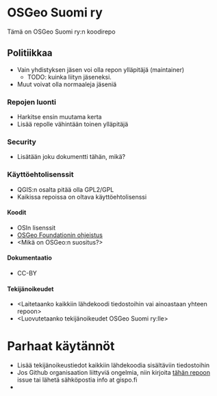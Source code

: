 # OSGeo Suomi ry

Tämä on OSGeo Suomi ry:n koodirepo

## Politiikkaa
- Vain yhdistyksen jäsen voi olla repon ylläpitäjä (maintainer) 
  - TODO: kuinka liityn jäseneksi.
- Muut voivat olla normaaleja jäseniä

### Repojen luonti
- Harkitse ensin muutama kerta
- Lisää repolle vähintään toinen ylläpitäjä

### Security 
- Lisätään joku dokumentti tähän, mikä?

### Käyttöehtolisenssit
- QGIS:n osalta pitää olla GPL2/GPL
- Kaikissa repoissa on oltava käyttöehtolisenssi

#### Koodit
- OSIn lisenssit
- [OSGeo Foundationin ohjeistus](https://www.osgeo.org/about/what-is-open-source/)
- <Mikä on OSGeo:n suositus?>

#### Dokumentaatio
- CC-BY

#### Tekijänoikeudet
- <Laitetaanko kaikkiin lähdekoodi tiedostoihin vai ainoastaan yhteen repoon>
- <Luovutetaanko tekijänoikeudet OSGeo Suomi ry:lle>

# Parhaat käytännöt
- Lisää tekijänoikeustiedot kaikkiin lähdekoodia sisältäviin tiedostoihin
- Jos Github organisaation liittyviä ongelmia, niin kirjoita [tähän repoon](https://github.com/osgeosuomi/.github/issues) issue
tai lähetä sähköpostia info at gispo.fi
- 
<!--

**Here are some ideas to get you started:**

🙋‍♀️ A short introduction - what is your organization all about?
🌈 Contribution guidelines - how can the community get involved?
👩‍💻 Useful resources - where can the community find your docs? Is there anything else the community should know?
🍿 Fun facts - what does your team eat for breakfast?
🧙 Remember, you can do mighty things with the power of [Markdown](https://docs.github.com/github/writing-on-github/getting-started-with-writing-and-formatting-on-github/basic-writing-and-formatting-syntax)
-->
